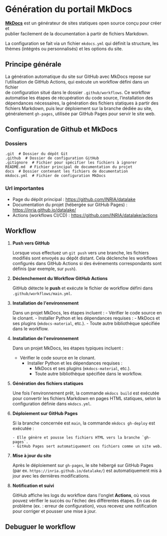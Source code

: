# Génération du portail MkDocs

**[MkDocs](https://www.mkdocs.org)** est un générateur de sites statiques open source conçu pour créer et  
publier facilement de la documentation à partir de fichiers Markdown. 

La configuration se fait via un fichier `mkdocs.yml` qui définit la structure, les  
thèmes (intégrés ou personnalisés) et les options du site.

## Principe générale

La génération automatique du site sur GitHub avec MkDocs repose sur  
l’utilisation de GitHub Actions, qui exécute un workflow défini dans un fichier  
de configuration situé dans le dossier `.github/workflows`. Ce workflow  
automatise les étapes de récupération du code source, l’installation des  
dépendances nécessaires, la génération des fichiers statiques à partir des  
fichiers Markdown, puis leur déploiement sur la branche dédiée au site,  
généralement `gh-pages`, utilisée par GitHub Pages pour servir le site web.

## Configuration de Github et MkDocs

### Dossiers


```
.git  # Dossier du dépôt Git
.github  # Dossier de configuration GitHub
.gitignore  # Fichier pour spécifier les fichiers à ignorer
README.md  # Fichier principal de documentation du projet
docs  # Dossier contenant les fichiers de documentation
mkdocs.yml  # Fichier de configuration MkDocs
```

### Url importantes

- Page du dépôt principal : https://github.com/INRIA/datalake
- Documentation du projet (hébergée sur GitHub Pages) : https://inria.github.io/datalake/
- Actions (workflows CI/CD) : https://github.com/INRIA/datalake/actions

## Workflow

1. **Push vers GitHub**

    Lorsque vous effectuez un `git push` vers une branche, les fichiers 
modifiés sont envoyés au dépôt distant. Cela déclenche les workflows 
configurés dans GitHub Actions si des événements correspondants sont 
définis (par exemple, sur `push`).

2. **Déclenchement du Workflow GitHub Actions**

    GitHub détecte le **push** et exécute le fichier de workflow 
défini dans `.github/workflows/main.yml`.   

3. **Installation de l'environnement**

    Dans un projet MkDocs, les étapes  incluent :
        - Vérifier le code source en le clonant.
           - Installer Python et les dépendances requises :
           - MkDocs et ses plugins (`mkdocs-material`, etc.).
        - Toute autre bibliothèque spécifiée dans le workflow.

3. **Installation de l'environnement**

    Dans un projet MkDocs, les étapes typiques incluent :

    - Vérifier le code source en le clonant.
      - Installer Python et les dépendances requises :
           - MkDocs et ses plugins (`mkdocs-material`, etc.).
           - Toute autre bibliothèque spécifiée dans le workflow.

4. **Génération des fichiers statiques** 

    Une fois l'environnement prêt, la commande `mkdocs build` est 
exécutée pour convertir les fichiers Markdown en pages HTML statiques, selon la configuration définie dans `mkdocs.yml`.

5. **Déploiement sur GitHub Pages**

    Si la branche concernée est `main`, la commande `mkdocs gh-deploy` est exécutée :

       - Elle génère et pousse les fichiers HTML vers la branche `gh-pages`.
       - GitHub Pages sert automatiquement ces fichiers comme un site web.

6. **Mise à jour du site**
    
    Après le déploiement sur `gh-pages`, le site hébergé sur GitHub Pages 
(par ex. `https://inria.github.io/datalake/`) est automatiquement mis à jour avec les dernières modifications.

7. **Notification et suivi**

    GitHub affiche les logs du workflow dans l'onglet **Actions**, où vous pouvez
vérifier le succès ou l'échec des différentes étapes. En cas de problème 
(ex. : erreur de configuration), vous recevez une notification pour corriger et pousser une mise à jour.

## Debuguer le workflow

[//]: # (![Action button]&#40;Images/2024-12-13_11-28-35.png&#41;{ width="400" })

[//]: # ()
[//]: # (![build]&#40;Images/2024-12-13_11-37-06.png&#41;{ width="400" })

[//]: # ()
[//]: # (![gh-pages]&#40;Images/2024-12-13_11-37-31.png&#41;{ width="400" })

[//]: # ()
[//]: # (![see build details]&#40;Images/2024-12-13_11-38-08.png&#41;{ width="400" })

[//]: # ()
[//]: # (![build details]&#40;Images/2024-12-13_11-38-30.png&#41;{ width="400" })